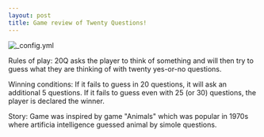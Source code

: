 ```yaml
---
layout: post
title: Game review of Twenty Questions!
---
```

![_config.yml](https://images-na.ssl-images-amazon.com/images/I/51eFfmAU5oL._AC_UL320_SR316,320_.jpg)

Rules of play: 20Q asks the player to think of something and will then try to guess what they are thinking of with twenty yes-or-no questions. 

Winning conditions: If it fails to guess in 20 questions, it will ask an additional 5 questions. If it fails to guess even with 25 (or 30) questions, the player is declared the winner.

Story: Game was inspired by game "Animals" which was popular in 1970s where artificia intelligence guessed animal by simole questions.
